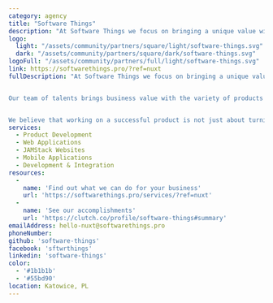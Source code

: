 ```yaml
---
category: agency
title: "Software Things"
description: "At Software Things we focus on bringing a unique value with your digital product. Our tech-savvy team accompanies you through the entire lifecycle of creating a digital product. We help you to discover your audience's needs and address them through aesthetic design and well-working products."
logo:
  light: "/assets/community/partners/square/light/software-things.svg"
  dark: "/assets/community/partners/square/dark/software-things.svg"
logoFull: "/assets/community/partners/full/light/software-things.svg"
link: https://softwarethings.pro/?ref=nuxt
fullDescription: "At Software Things we focus on bringing a unique value with your digital product. Our tech-savvy team accompanies you through the entire lifecycle of creating a digital product. We help you to discover your audience's needs and address them through aesthetic design and well-working products.


Our team of talents brings business value with the variety of products we develop: web apps, mobile apps and websites.


We believe that working on a successful product is not just about turning a vision into something real, it’s also about business strategy and a long-lasting relationship with your audience – so that they are not just statistics but part of your engaged and lasting community."
services:
  - Product Development
  - Web Applications
  - JAMStack Websites
  - Mobile Applications
  - Development & Integration
resources:
  -
    name: 'Find out what we can do for your business'
    url: 'https://softwarethings.pro/services/?ref=nuxt'
  -
    name: 'See our accomplishments'
    url: 'https://clutch.co/profile/software-things#summary'
emailAddress: hello-nuxt@softwarethings.pro
phoneNumber:
github: 'software-things'
facebook: 'sftwrthings'
linkedin: 'software-things'
color:
  - '#1b1b1b'
  - '#55bd90'
location: Katowice, PL
---
```

